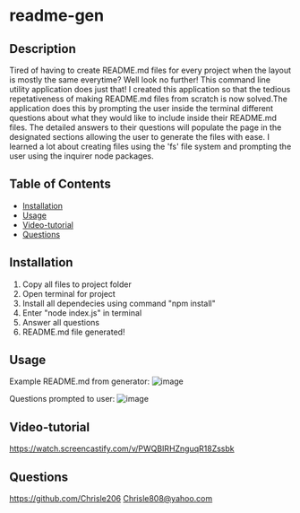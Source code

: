 # readme-gen

## Description

Tired of having to create README.md files for every project when the layout is mostly the same everytime? Well look no further! This command line utility application does just that! I created this application so that the tedious repetativeness of making README.md files from scratch is now solved.The application does this by prompting the user inside the terminal different questions about what they would like to include inside their README.md files. The detailed answers to their questions will populate the page in the designated sections allowing the user to generate the files with ease. I learned a lot about creating files using the 'fs' file system and prompting the user using the inquirer node packages.

## Table of Contents 

- [Installation](#installation)
- [Usage](#usage)
- [Video-tutorial](#video-tutorial)
- [Questions](#questions)

## Installation

1) Copy all files to project folder
2) Open terminal for project
3) Install all dependecies using command "npm install"
4) Enter "node index.js" in terminal
5) Answer all questions 
6) README.md file generated!

## Usage
Example README.md from generator:
![image](https://user-images.githubusercontent.com/89957990/150925156-d20bc30a-e65d-4d03-93b1-d299aa353187.png)


Questions prompted to user: 
![image](https://user-images.githubusercontent.com/89957990/150918121-64aa04b5-552a-45f3-9337-be1b6fc16d19.png)



## Video-tutorial

https://watch.screencastify.com/v/PWQBIRHZnguqR18Zssbk

## Questions
https://github.com/Chrisle206
Chrisle808@yahoo.com
